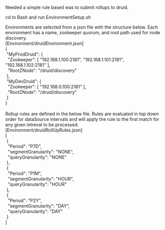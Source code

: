 Needed a simple rule based was to submit rollups to druid.

cd to Bash and run EnvironmentSetup.sh

Environments are selected from a json file with the structure below. Each environment has a name, zookeeper quorum, and root path used for node discovery.<br />
[Environment/druidEnvironment.json]<br />
{<br />
&nbsp;"MyProdDruid": {<br />
&nbsp;&nbsp;"Zookeeper": [ "192.168.1.100:2181", "192.168.1.101:2181", "192.168.1.102:2181" ],<br />
&nbsp;&nbsp;"RootZNode": "/druid/discovery"<br />
&nbsp;},<br />
&nbsp;"MyDevDruid": {<br />
&nbsp;&nbsp;"Zookeeper": [ "192.168.0.100:2181" ],<br />
&nbsp;&nbsp;"RootZNode": "/druid/discovery"<br />
&nbsp;}<br />
}<br />
<br />
Rollup rules are defined in the below file. Rules are evaluated in top down order for dataSource intervals and will apply the rule to the first match for any given intreval to be processed.<br />
[Environment/druidRollUpRules.json]<br />
[<br />
&nbsp;{<br />
&nbsp;&nbsp;"Period": "P7D",<br />
&nbsp;&nbsp;"segmentGranularity": "NONE",<br />
&nbsp;&nbsp;"queryGranularity": "NONE"<br />
&nbsp;},<br />
&nbsp;{<br />
&nbsp;&nbsp;"Period": "P1M",<br />
&nbsp;&nbsp;"segmentGranularity": "HOUR",<br />
&nbsp;&nbsp;"queryGranularity": "HOUR"<br />
&nbsp;},<br />
&nbsp;{<br />
&nbsp;&nbsp;"Period": "P2Y",<br />
&nbsp;&nbsp;"segmentGranularity": "DAY",<br />
&nbsp;&nbsp;"queryGranularity": "DAY"<br />
&nbsp;}<br />
]



